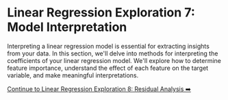 # Linear Regression Exploration 7: Model Interpretation

Interpreting a linear regression model is essential for extracting insights from your data. In this section, we'll delve into methods for interpreting the coefficients of your linear regression model. We'll explore how to determine feature importance, understand the effect of each feature on the target variable, and make meaningful interpretations.

[Continue to Linear Regression Exploration 8: Residual Analysis ➡️](linear_regression_residual_analysis.md)

